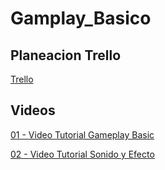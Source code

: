 # Gamplay_Basico
## Planeacion Trello
[Trello](https://trello.com/b/OllvtpIz/trabajos)
## Videos
[01 - Video Tutorial Gameplay Basic
](https://drive.google.com/file/d/1Yl6BMrn7gccYwMFLDPxefuyP--d1bljy/view?usp=sharing)

[02 - Video Tutorial Sonido y Efecto
](https://drive.google.com/file/d/12zgLAOtCsOnryGE7VWXK9cqZEypaELxW/view?ts=6529b981)
